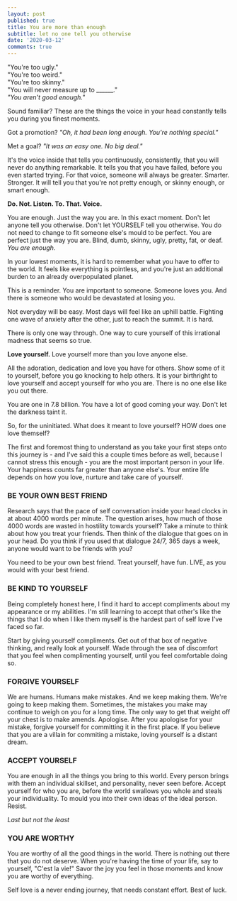```yaml
---
layout: post
published: true
title: You are more than enough
subtitle: let no one tell you otherwise
date: '2020-03-12'
comments: true
---
```

"You're too ugly."  
"You're too weird."  
"You're too skinny."  
"You will never measure up to ______."  
_"You aren't good enough."_  

Sound familiar? These are the things the voice in your head constantly tells you during you finest moments.

Got a promotion?
_"Oh, it had been long enough. You're nothing special."_

Met a goal?
_"It was an easy one. No big deal."_

It's the voice inside that tells you continuously, consistently, that you will never do anything remarkable.
It tells you that you have failed, before you even started trying.
For that voice, someone will always be greater. Smarter. Stronger. It will tell you that you're not pretty enough, or skinny enough, or smart enough.

**Do. Not. Listen. To. That. Voice.**

You are enough. Just the way you are. In this exact moment.
Don't let anyone tell you otherwise. Don't let YOURSELF tell you otherwise.
You do not need to change to fit someone else's mould to be perfect. You are perfect just the way you are. 
Blind, dumb, skinny, ugly, pretty, fat, or deaf. 
_You are enough._

In your lowest moments, it is hard to remember what you have to offer to the world. It feels like everything is pointless, and you're just an additional burden to an already overpopulated planet.

This is a reminder. You are important to someone. Someone loves you. And there is someone who would be devastated at losing you.

Not everyday will be easy. Most days will feel like an uphill battle. Fighting one wave of anxiety after the other, just to reach the summit. It is hard. 

There is only one way through. One way to cure yourself of this irrational madness that seems so true. 

**Love yourself.**
Love yourself more than you love anyone else. 

All the adoration, dedication and love you have for others. Show some of it to yourself, before you go knocking to help others. It is your birthright to love yourself and accept yourself for who you are.
There is no one else like you out there.

You are one in 7.8 billion. You have a lot of good coming your way. 
Don't let the darkness taint it.

So, for the uninitiated. What does it meant to love yourself? HOW does one love themself?

The first and foremost thing to understand as you take your first steps onto this journey is - and I've said this a couple times before as well, because I cannot stress this enough - you are the most important person in your life. Your happiness counts far greater than anyone else's.
Your entire life depends on how you love, nurture and take care of yourself.

### BE YOUR OWN BEST FRIEND  

Research says that the pace of self conversation inside your head clocks in at about 4000 words per minute.
The question arises, how much of those 4000 words are wasted in hostility towards yourself?
Take a minute to think about how you treat your friends. Then think of the dialogue that goes on in your head.
Do you think if you used that dialogue 24/7, 365 days a week, anyone would want to be friends with you?

You need to be your own best friend. Treat yourself, have fun. LIVE, as you would with your best friend.

### BE KIND TO YOURSELF  
Being completely honest here, I find it hard to accept compliments about my appearance or my abilities. I'm still learning to accept that other's like the things that I do when I like them myself is the hardest part of self love I've faced so far.

Start by giving yourself compliments. Get out of that box of negative thinking, and really look at yourself. Wade through the sea of discomfort that you feel when complimenting yourself, until you feel comfortable doing so.

### FORGIVE YOURSELF  
We are humans. Humans make mistakes. And we keep making them. We're going to keep making them. Sometimes, the mistakes you make may continue to weigh on you for a long time.
The only way to get that weight off your chest is to make amends. Apologise. 
After you apologise for your mistake, forgive yourself for committing it in the first place. If you believe that you are a villain for commiting a mistake, loving yourself is a distant dream.

### ACCEPT YOURSELF  
You are enough in all the things you bring to this world. Every person brings with them an individual skillset, and personality, never seen before.
Accept yourself for who you are, before the world swallows you whole and steals your individuality. To mould you into their own ideas of the ideal person.
Resist. 


_Last but not the least_

### YOU ARE WORTHY  
You are worthy of all the good things in the world. There is nothing out there that you do not deserve.
When you're having the time of your life, say to yourself, "C'est la vie!"
Savor the joy you feel in those moments and know you are worthy of everything.

Self love is a never ending journey, that needs constant effort.
Best of luck.
